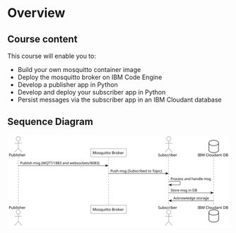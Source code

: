 # Overview

## Course content

This course will enable you to:

- Build your own mosquitto container image
- Deploy the mosquitto broker on IBM Code Engine
- Develop a publisher app in Python
- Develop and deploy your subscriber app in Python
- Persist messages via the subscriber app in an IBM Cloudant database

## Sequence Diagram

<!-- <style>
  .light-theme {
    display: none;
  }
  @media (prefers-color-scheme: dark) {
    .light-theme {
      display: block;
    }
    .dark-theme {
      display: none;
    }
  }
</style>

<picture class="light-theme">
  <img src="./files/sequence-diagram_light.svg" alt="Diagram for Light Theme">
</picture>

<picture class="dark-theme">
  <img src="./files/sequence-diagram_dark.svg" alt="Diagram for Dark Theme">
</picture> -->

<picture>
    <source srcset="./files/sequence-diagram_light.svg" media="(prefers-color-scheme: dark)">
    <source srcset="./files/sequence-diagram_dark.svg" media="(prefers-color-scheme: light)">
    <img src="./files/sequence-diagram_dark.svg" alt="Diagram">
</picture>
